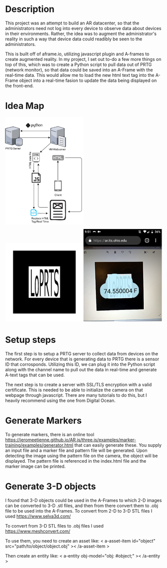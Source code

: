 # Description
This project was an attempt to build an AR datacenter, so that the administrators need not log into every device to observe data about devices in their environments. Rather, the idea was to augment the administrator's reality in such a way that device data could readibly be seen to the administrators.

This is built off of aframe.io, utilizing javascript plugin and A-frames to create augmented reality. In my project, I set out to-do a few more things on top of this, which was to create a Python script to pull data out of PRTG (network monitor), so that data could be saved into an A-Frame <a-text> with the real-time data. This would allow me to load the new html text tag into the A-Frame object into a real-time fasion to update the data being displayed on the front-end.

# Idea Map
<img src="https://github.com/cj667113/AR_Datacenter/blob/master/Photos/AR_Setup.jpg" height="60%" width="50%" align="center">

<img src="https://github.com/cj667113/AR_Datacenter/blob/master/Photos/marker-LoPRTS.png" height="35%" width="50%"><img src="https://github.com/cj667113/AR_Datacenter/blob/master/Photos/AR_LoPRTS.png" height="35%" width="50%">

# Setup steps
The first step is to setup a PRTG server to collect data from devices on the network. For every device that is generating data to PRTG there is a sensor ID that corrosponds. Utilizing this ID, we can plug it into the Python script along with the channel name to pull out the data in real-time and generate A-text tags that can be used.

The next step is to create a server with SSL/TLS encryption with a valid certificate. This is needed to be able to initialize the camera on that webpage through javascript. There are many tutorials to do this, but I heavily recommend using the one from Digital Ocean.

# Generate Markers
To generate markers, there is an online tool https://jeromeetienne.github.io/AR.js/three.js/examples/marker-training/examples/generator.html that can easily generate these. You supply an input file and a marker file and pattern file will be generated. Upon detecting the image using the pattern file on the camera, the object will be displayed. The pattern file is referenced in the index.html file and the marker image can be printed.

# Generate 3-D objects
I found that 3-D objects could be used in the A-Frames to which 2-D images can be converted to 3-D .stl files, and then from there convert them to .obj file to be used into the A-Frames.
To convert from 2-D to 3-D STL files I used https://www.selva3d.com/

To convert from 3-D STL files to .obj files I used https://www.meshconvert.com/

To use them, you need to create an asset like: < a-asset-item id="object" src="path/to/object/object.obj" >< /a-asset-item >

Then create an entity like: < a-entity obj-model="obj: #object;" >< /a-entity >
